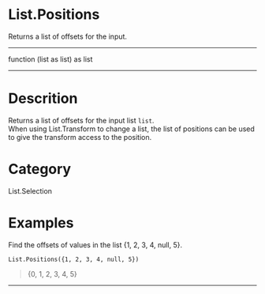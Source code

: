 ﻿# List.Positions
Returns a list of offsets for the input.
***
function (list as list) as list
***
# Descrition 
Returns a list of offsets for the input list <code>list</code>.  
    When using List.Transform to change a list, the list of positions can be used to give the transform access to the position.
# Category 
List.Selection
# Examples 
Find the offsets of values in the list {1, 2, 3, 4, null, 5}.
```
List.Positions({1, 2, 3, 4, null, 5})
```
> {0, 1, 2, 3, 4, 5}
***
